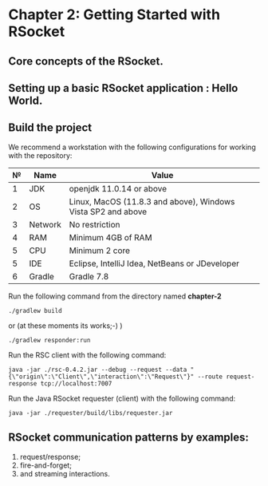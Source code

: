 # Chapter 2: Getting Started with RSocket

## Core concepts of the RSocket.

## Setting up a basic RSocket application : Hello World.

## Build the project 

We recommend a workstation with the following configurations for working with the repository:

| № | Name   | Value                                                        |
|---|--------|--------------------------------------------------------------|
| 1 | JDK    | openjdk 11.0.14 or above                                     |
| 2 | OS     | Linux, MacOS (11.8.3 and above), Windows Vista SP2 and above |
| 3 | Network | No restriction                                               |
| 4 | RAM    | Minimum 4GB of RAM                                           |
| 5 | CPU    | Minimum 2 core                                               |
| 5 | IDE    | Eclipse, IntelliJ Idea, NetBeans or JDeveloper               |
| 6 | Gradle | Gradle 7.8                                                   |

Run the following command from the directory named **chapter-2**

```
./gradlew build 
```
or (at these moments its works;-) )

```
./gradlew responder:run 
```
Run the RSC client with the following command:

```
java -jar ./rsc-0.4.2.jar --debug --request --data "{\"origin\":\"Client\",\"interaction\":\"Request\"}" --route request-response tcp://localhost:7007 
```
Run the Java RSocket requester (client) with the following command:

```
java -jar ./requester/build/libs/requester.jar 
```


## RSocket communication patterns by examples:
1. request/response;
2. fire-and-forget;
3. and streaming interactions.